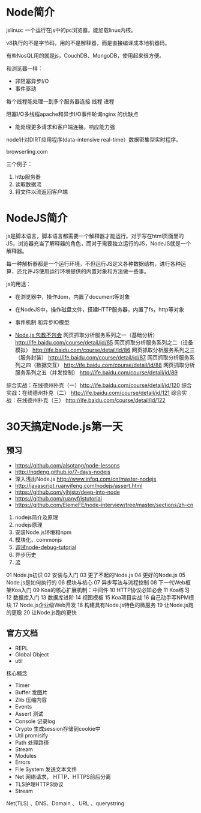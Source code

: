 # Node简介

jslinux: 一个运行在js中的pc浏览器，能加载linux内核。

v8执行的不是字节码，用的不是解释器，而是直接编译成本地机器码。

有些NosQL用的就是js，CouchDB、MongoDB，使用起来很方便。


和浏览器一样：
- 非阻塞异步I/O
- 事件驱动

每个线程能处理一到多个服务器连接
线程
进程

阻塞I/O多线程apache和异步I/O事件轮询nginx 的优缺点
- 能处理更多请求和客户端连接。响应能力强


node针对DIRT应用程序(data-intensive real-time）数据密集型实时程序。

browserling.com

三个例子：
1. http服务器
2. 读取数据流
3. 将文件以流返回客户端



# NodeJS简介

js是脚本语言，脚本语言都需要一个解释器才能运行。对于写在html页面里的JS，浏览器充当了解释器的角色，而对于需要独立运行的JS，NodeJS就是一个解释器。

每一种解析器都是一个运行环境，不但运行JS定义各种数据结构，进行各种运算，还允许JS使用运行环境提供的内置对象和方法做一些事。

js的用途：
- 在浏览器中，操作dom，内置了document等对象
- 在NodeJS中，操作磁盘文件，搭建HTTP服务器，内置了fs，http等对象


- 事件机制 和异步IO模型



- [Node.js 包教不包会](https://github.com/alsotang/node-lessons)
网页抓取分析服务系列之一（基础分析） http://ife.baidu.com/course/detail/id/85
网页抓取分析服务系列之二（设备模拟） http://ife.baidu.com/course/detail/id/86
网页抓取分析服务系列之三（服务封装） http://ife.baidu.com/course/detail/id/87
网页抓取分析服务系列之四（数据交互） http://ife.baidu.com/course/detail/id/88
网页抓取分析服务系列之五（并发控制） http://ife.baidu.com/course/detail/id/89



综合实战：在线德州扑克（一）http://ife.baidu.com/course/detail/id/120
综合实战：在线德州扑克（二） http://ife.baidu.com/course/detail/id/121
综合实战：在线德州扑克（三） http://ife.baidu.com/course/detail/id/122


# 30天搞定Node.js第一天

## 预习

- https://github.com/alsotang/node-lessons
- http://nqdeng.github.io/7-days-nodejs
- 深入浅出Node.js http://www.infoq.com/cn/master-nodejs
- http://javascript.ruanyifeng.com/nodejs/assert.html
- https://github.com/yjhjstz/deep-into-node
- https://github.com/ruanyf/jstutorial
- https://github.com/ElemeFE/node-interview/tree/master/sections/zh-cn


1. nodejs简介及原理
1. nodejs原理
1. 安装Node.js环境和npm
2. 模块化、commonjs
1. [调试node-debug-tutorial](https://github.com/i5ting/node-debug-tutorial)
1. 异步历史
1. [流](streamify-your-node-program)



01 Node.js初识
02 安装与入门
03 更了不起的Node.js
04 更好的Node.js
05 Node.js是如何执行的
06 模块与核心
07 异步写法与流程控制
08 下一代Web框架Koa入门
09 Koa的核心扩展机制：中间件
10 HTTP协议必知必会
11 Koa练习
12 数据库入门
13 数据库进阶
14 视图模板
15 Koa项目实战
16 自己动手写NPM模块
17 Node.js企业级Web开发
18 构建具有Node.js特色的微服务
19 让Node.js跑的更稳
20 让Node.js跑的更快




## 官方文档
- REPL
- Global Object
- util

核心概念
- Timer
- Buffer 发图片
- Zlib  压缩内容
- Events
- Assert 测试
- Console 记录log
- Crypto  生成session存储到cookie中
- Util  promisify
- Path 处理路径
- Stream
- Modules
- Errors
- File System 发送文本文件
- Net 网络请求， HTTP、HTTPS前后分离
- TLS护理HTTPS协议
- Stream

Net(TLS) 、DNS、Domain 、 URL 、querystring
